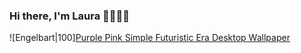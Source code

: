 ### Hi there, I'm Laura 👋👩🏼‍💻


![Engelbart|100][Purple Pink Simple Futuristic Era Desktop Wallpaper](https://user-images.githubusercontent.com/93741624/230791548-b37706e6-e742-4667-bacb-8007872b8aa7.png)



<!--
**LauragarciaDS/LauragarciaDS** is a ✨ _special_ ✨ repository because its `README.md` (this file) appears on your GitHub profile.

Here are some ideas to get you started:

- 🔭 I’m currently working on ...
- 🌱 I’m currently learning ...
- 👯 I’m looking to collaborate on ...
- 🤔 I’m looking for help with ...
- 💬 Ask me about ...
- 📫 How to reach me: ...
- 😄 Pronouns: ...
- ⚡ Fun fact: ...
-->
